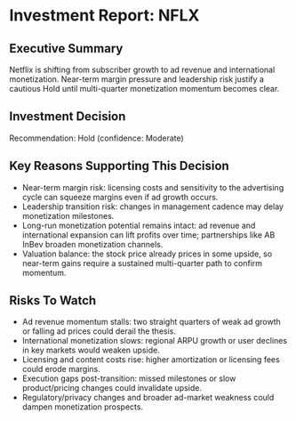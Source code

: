 # Investment Report: NFLX
## Executive Summary
Netflix is shifting from subscriber growth to ad revenue and international monetization. Near-term margin pressure and leadership risk justify a cautious Hold until multi-quarter monetization momentum becomes clear.

## Investment Decision
Recommendation: Hold (confidence: Moderate)

## Key Reasons Supporting This Decision
- Near-term margin risk: licensing costs and sensitivity to the advertising cycle can squeeze margins even if ad growth occurs.
- Leadership transition risk: changes in management cadence may delay monetization milestones.
- Long-run monetization potential remains intact: ad revenue and international expansion can lift profits over time; partnerships like AB InBev broaden monetization channels.
- Valuation balance: the stock price already prices in some upside, so near-term gains require a sustained multi-quarter path to confirm momentum.

## Risks To Watch
- Ad revenue momentum stalls: two straight quarters of weak ad growth or falling ad prices could derail the thesis.
- International monetization slows: regional ARPU growth or user declines in key markets would weaken upside.
- Licensing and content costs rise: higher amortization or licensing fees could erode margins.
- Execution gaps post-transition: missed milestones or slow product/pricing changes could invalidate upside.
- Regulatory/privacy changes and broader ad-market weakness could dampen monetization prospects.